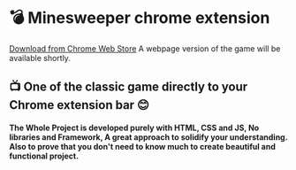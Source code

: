 # 💣 Minesweeper chrome extension
[Download from Chrome Web Store](https://chrome.google.com/webstore/detail/minesweeper/dekmhbcionhhaiegppdmghjmlehllgpm "Download from Chrome Web Store")
A webpage version of the game will be available shortly.
## 📺 One of the classic game directly to your Chrome extension bar 😊
#### The Whole Project is developed purely with HTML, CSS and JS, No libraries and Framework, A great approach to solidify your understanding. Also to prove that you don't need to know much to create beautiful and functional project.
